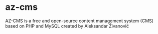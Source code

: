 # az-cms
AZ-CMS is a free and open-source content management system (CMS) based on PHP and MySQL created by Aleksandar Živanović
